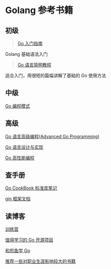 # Golang 参考书籍

## 初级

> [Go 入门指南](https://github.com/unknwon/the-way-to-go_ZH_CN)

Golang 基础语法入门

> [Go 语言简明教程](https://geektutu.com/post/quick-golang.html)

适合入门，用很短的篇幅讲解了基础的 Go 使用方法

## 中级

[Go 编程模式](https://coolshell.cn/articles/series/go%e7%bc%96%e7%a8%8b%e6%a8%a1%e5%bc%8f)

## 高级

[Go 语言高级编程(Advanced Go Programming)](https://chai2010.cn/advanced-go-programming-book/)

[Go 语言设计与实现](https://draveness.me/golang/docs)

[Go 高性能编程](https://geektutu.com/post/high-performance-go.html)

## 查手册

[Go CookBook 标准库笔记](https://www.kancloud.cn/mutouzhang/gocookbook/608898)

[gin 框架文档](https://gin-gonic.com/zh-cn)

## 读博客

[训练营](https://lailin.xyz/)

[值得学习的 Go 开源项目](https://www.zhihu.com/question/20801814/answer/1534555951)

[和煎鱼学 Go](https://eddycjy.gitbook.io/golang/)

[推荐一些对职业生涯影响较大的书籍](https://v2ex.com/t/795885#reply66)